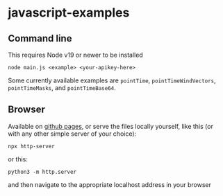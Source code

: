 # javascript-examples

## Command line

This requires Node v19 or newer to be installed

```
node main.js <example> <your-apikey-here>
```
Some currently available examples are `pointTime`, `pointTimeWindVectors`, `pointTimeMasks`, and `pointTimeBase64`.

## Browser

Available on [github pages](https://metoceanapi.github.io/forecast-api-examples/), or serve the files locally yourself, like this (or with any other simple server of your choice):

```
npx http-server
```

or this:

```
python3 -m http.server
```

and then navigate to the appropriate localhost address in your browser
